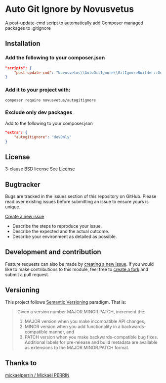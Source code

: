 # Auto Git Ignore by Novusvetus
A post-update-cmd script to automatically add Composer managed packages to .gitignore

## Installation
### Add the following to your composer.json
```json
"scripts": {
    "post-update-cmd": "Novusvetus\\AutoGitIgnore\\GitIgnoreBuilder::Go"
}
```
### Add it to your project with:
```shell
composer require novusvetus/autogitignore
```

### Exclude only dev packages
Add to the following to your composer.json
```json
"extra": {
    "autogitignore": "devOnly"
}
```

## License
3-clause BSD license
See [License](LICENSE)

## Bugtracker
Bugs are tracked in the issues section of this repository on GitHub.
Please read over existing issues before submitting an issue to ensure yours is unique.

[Create a new issue](../../issues/new)
 - Describe the steps to reproduce your issue.
 - Describe the expected and the actual outcome.
 - Describe your environment as detailed as possible.

## Development and contribution
Feature requests can also be made by [creating a new issue](../../issues/new).
If you would like to make contributions to this module, feel free to [create a fork](../../fork) and submit a pull request.

## Versioning
This project follows [Semantic Versioning](http://semver.org) paradigm. That is:

> Given a version number MAJOR.MINOR.PATCH, increment the:
>  1. MAJOR version when you make incompatible API changes,
>  2. MINOR version when you add functionality in a backwards-compatible manner, and
>  3. PATCH version when you make backwards-compatible bug fixes.
> Additional labels for pre-release and build metadata are available as extensions to the MAJOR.MINOR.PATCH format.

## Thanks to
[mickaelperrin / Mickaël PERRIN](https://github.com/mickaelperrin)
